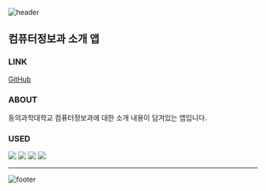 ![header](https://capsule-render.vercel.app/api?type=waving&color=EA529A&fontColor=ffffff&height=200&section=header&text=hybrid_introduction_app&fontSize=35&fontAlignY=30&desc=컴퓨터정보과%20소개%20앱&descSize=20&descAlignY=47)


## 컴퓨터정보과 소개 앱

### LINK
[GitHub](https://yuri0407.github.io/hybrid_introduction_app)

### ABOUT
동의과학대학교 컴퓨터정보과에 대한 소개 내용이 담겨있는 앱입니다.

### USED
<img src="https://img.shields.io/badge/Visual Studio Code-007ACC?style=flat-square&logo=Visual Studio Code&logoColor=white"/>

<img src="https://img.shields.io/badge/HTML-E34F26?style=flat-square&logo=HTML5&logoColor=white"/>
<img src="https://img.shields.io/badge/CSS-1572B6?style=flat-square&logo=CSS3&logoColor=white"/>
<img src="https://img.shields.io/badge/Javascript-F7DF1E?style=flat-square&logo=JavaScript&logoColor=white"/>

-----

![footer](https://capsule-render.vercel.app/api?type=waving&color=EA529A&height=100&section=footer)
